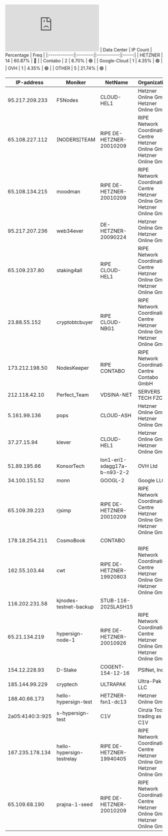 ![Diagramm](https://github.com/obajay/StateSync-snapshots/blob/main/Projects/Hypersign/1/README.md)
| Data Center | IP Count | Percentage | Freq |
|:------------:|:--------:|:-----------:|:-----:|
| HETZNER | 14 | 60.87% | 🔴 |
| Contabo | 2 | 8.70% | 🟢 |
| Google-Cloud | 1 | 4.35% | 🟢 |
| OVH | 1 | 4.35% | 🟢 |
| OTHER | 5 | 21.74% | 🟢 |

<!-- START_TABLE -->
| IP-address | Moniker | NetName | Organization |
|-------------|-------------|-------------|-------------|
| 95.217.209.233 | F5Nodes | CLOUD-HEL1 | Hetzner Online GmbH Hetzner Online GmbH |
| 65.108.227.112 | [NODERS]TEAM | RIPE DE-HETZNER-20010209 | RIPE Network Coordination Centre Hetzner Online GmbH Hetzner Online GmbH |
| 65.108.134.215 | moodman | RIPE DE-HETZNER-20010209 | RIPE Network Coordination Centre Hetzner Online GmbH Hetzner Online GmbH |
| 95.217.207.236 | web34ever | DE-HETZNER-20090224 | Hetzner Online GmbH Hetzner Online GmbH |
| 65.109.237.80 | staking4all | RIPE CLOUD-HEL1 | RIPE Network Coordination Centre Hetzner Online GmbH Hetzner Online GmbH |
| 23.88.55.152 | cryptobtcbuyer | RIPE CLOUD-NBG1 | RIPE Network Coordination Centre Hetzner Online GmbH Hetzner Online GmbH |
| 173.212.198.50 | NodesKeeper | RIPE CONTABO | RIPE Network Coordination Centre Contabo GmbH |
| 212.118.42.10 | Perfect_Team | VDSINA-NET | SERVERS TECH FZCO |
| 5.161.99.136 | pops | CLOUD-ASH | Hetzner Online GmbH Hetzner Online GmbH |
| 37.27.15.94 | klever | CLOUD-HEL1 | Hetzner Online GmbH Hetzner Online GmbH |
| 51.89.195.66 | KonsorTech | lon1-eri1-sdagg17a-b-n93-2-2 | OVH Ltd |
| 34.100.151.52 | monn | GOOGL-2 | Google LLC |
| 65.109.39.223 | rjsimp | RIPE DE-HETZNER-20010209 | RIPE Network Coordination Centre Hetzner Online GmbH Hetzner Online GmbH |
| 178.18.254.211 | CosmoBook | CONTABO |  |
| 162.55.103.44 | cwt | RIPE DE-HETZNER-19920803 | RIPE Network Coordination Centre Hetzner Online GmbH Hetzner Online GmbH |
| 116.202.231.58 | kjnodes-testnet-backup | STUB-116-202SLASH15 |  |
| 65.21.134.219 | hypersign-node-1 | RIPE DE-HETZNER-20010926 | RIPE Network Coordination Centre Hetzner Online GmbH Hetzner Online GmbH |
| 154.12.228.93 | D-Stake | COGENT-154-12-16 | PSINet, Inc. |
| 185.144.99.229 | cryptech | ULTRAPAK | Ultra-Pak LLC |
| 188.40.66.173 | hello-hypersign-test | HETZNER-fsn1-dc13 | Hetzner Online GmbH |
| 2a05:4140:3::925 | s-hypersign-test | C1V | Cinzia Tocci trading as C1V |
| 167.235.178.134 | hello-hypersign-testrelay | RIPE DE-HETZNER-19940405 | RIPE Network Coordination Centre Hetzner Online GmbH Hetzner Online GmbH |
| 65.109.68.190 | prajna-1-seed | RIPE DE-HETZNER-20010209 | RIPE Network Coordination Centre Hetzner Online GmbH Hetzner Online GmbH |

<!-- END_TABLE -->